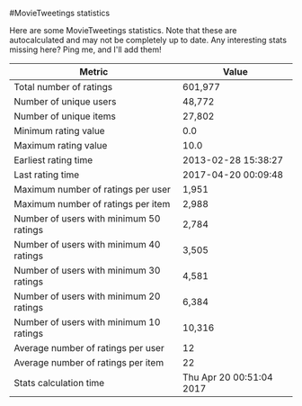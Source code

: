 #MovieTweetings statistics

Here are some MovieTweetings statistics. Note that these are autocalculated and may not be completely up to date. Any interesting stats missing here? Ping me, and I'll add them!

Metric | Value
--- | ---
Total number of ratings                 | 601,977
Number of unique users                  | 48,772
Number of unique items                  | 27,802
Minimum rating value                    | 0.0
Maximum rating value                    | 10.0
Earliest rating time                    | 2013-02-28 15:38:27
Last rating time                        | 2017-04-20 00:09:48
Maximum number of ratings per user      | 1,951
Maximum number of ratings per item      | 2,988
Number of users with minimum 50 ratings | 2,784
Number of users with minimum 40 ratings | 3,505
Number of users with minimum 30 ratings | 4,581
Number of users with minimum 20 ratings | 6,384
Number of users with minimum 10 ratings | 10,316
Average number of ratings per user      | 12
Average number of ratings per item      | 22
Stats calculation time                  | Thu Apr 20 00:51:04 2017

